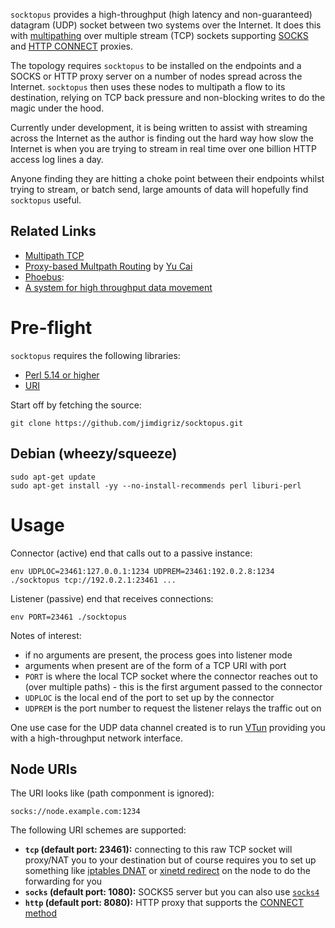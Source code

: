 `socktopus` provides a high-throughput (high latency and non-guaranteed) datagram (UDP) socket between two systems over the Internet.  It does this with [multipathing](http://en.wikipedia.org/wiki/Multipath_routing) over multiple stream (TCP) sockets supporting [SOCKS](http://en.wikipedia.org/wiki/SOCKS_(protocol)) and [HTTP CONNECT](http://en.wikipedia.org/wiki/HTTP_tunnel#HTTP_CONNECT_Tunneling) proxies.

The topology requires `socktopus` to be installed on the endpoints and a SOCKS or HTTP proxy server on a number of nodes spread across the Internet.  `socktopus` then uses these nodes to multipath a flow to its destination, relying on TCP back pressure and non-blocking writes to do the magic under the hood.

Currently under development, it is being written to assist with streaming across the Internet as the author is finding out the hard way how slow the Internet is when you are trying to stream in real time over one billion HTTP access log lines a day.

Anyone finding they are hitting a choke point between their endpoints whilst trying to stream, or batch send, large amounts of data will hopefully find `socktopus` useful.

## Related Links

 * [Multipath TCP](http://www.multipath-tcp.org/)
 * [Proxy-based Multpath Routing](http://cs.uccs.edu/~cs691/secureRouting/YuCaiPhd_proposal_presentation.ppt) by [Yu Cai](http://www.mtu.edu/technology/school/faculty/cai/)
 * [Phoebus](http://damsl.cs.indiana.edu/projects/phoebus/):
  * [A system for high throughput data movement](http://wiki.martin.lncc.br/ziviani-cursos-gb-500-2011-2/file/06-vivian-phoebus.pdf)

# Pre-flight

`socktopus` requires the following libraries:

 * [Perl 5.14 or higher](https://www.perl.org/)
 * [URI](http://search.cpan.org/~ether/URI/lib/URI.pm)

Start off by fetching the source:

    git clone https://github.com/jimdigriz/socktopus.git

## Debian (wheezy/squeeze)

    sudo apt-get update
    sudo apt-get install -yy --no-install-recommends perl liburi-perl

# Usage

Connector (active) end that calls out to a passive instance:

    env UDPLOC=23461:127.0.0.1:1234 UDPREM=23461:192.0.2.8:1234 ./socktopus tcp://192.0.2.1:23461 ...

Listener (passive) end that receives connections:

    env PORT=23461 ./socktopus

Notes of interest:
 - if no arguments are present, the process goes into listener mode
 - arguments when present are of the form of a TCP URI with port
 - `PORT` is where the local TCP socket where the connector reaches out to (over multiple paths) - this is the first argument passed to the connector
 - `UDPLOC` is the local end of the port to set up by the connector
 - `UDPREM` is the port number to request the listener relays the traffic out on

One use case for the UDP data channel created is to run [VTun](http://vtun.sourceforge.net/) providing you with a high-throughput network interface.

## Node URIs

The URI looks like (path componment is ignored):

    socks://node.example.com:1234

The following URI schemes are supported:

 * **`tcp` (default port: 23461):** connecting to this raw TCP socket will proxy/NAT you to your destination but of course requires you to set up something like [iptables DNAT](http://linux-ip.net/html/nat-dnat.html) or [xinetd redirect](http://azouhr.wordpress.com/2012/06/21/port-forwarding-with-xinetd/) on the node to do the forwarding for you
 * **`socks` (default port: 1080):** SOCKS5 server but you can also use [`socks4`](http://en.wikipedia.org/wiki/SOCKS_(protocol)#SOCKS4)
 * **`http` (default port: 8080):** HTTP proxy that supports the [CONNECT method](http://en.wikipedia.org/wiki/HTTP_tunnel#HTTP_CONNECT_Tunneling)
